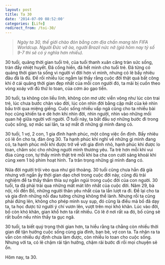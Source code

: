 ```yaml
---
layout: post
title: Ta 30
date: '2014-07-09 08:52:00'
categories: [Life]
redirect_from: /toi-30/
---
```


> *Ngày ta 30, thế giới chào đón bằng cơn địa chấn mang tên FIFA Worldcup. Người Đức vỡ òa, người Brazil nức nở (giá hôm nay tỷ số 9-7 thì sẽ có ý nghĩa hơn nhiều).*

30 tuổi, quãng thời gian tuổi trẻ, của tuổi thanh xuân căng tràn sức sống, tràn đầy nhiệt huyết. Đã cống hiến, đã hết mình cho tuổi trẻ. Đã từng có quảng thời gian ta sống vì người vì đời hơn vì mình, nhưng có lẽ bấy nhiêu đâu đã là đủ. Để rồi nhiều lúc ngẫm lại thấy rằng cuộc đời thật quá bất công khi ở cái quãng thời gian đẹp nhất của mỗi con người đó, ta mãi bị cuốn theo vòng xoáy với đủ thứ lo toan, của cơm áo gạo tiền.

30 tuổi, ta không còn liều lĩnh, không còn mơ ước viễn vông như lúc còn trai trẻ, lúc chưa bước chân vào đời, lúc còn nhìn đời bằng cặp mắt của kẻ nhìn bầu trời qua miệng giếng.  Cuộc sống nhiều vấp ngã cũng cho ta nhiều bài học cũng khiến ta e dè hơn khi nhìn đời, nhìn người, nhìn vào những mối quan hệ giữa người với người. Ở tuổi này, ta bắt đầu sợ những bước đi trong cuộc sống, sợ mắc sai lần, ta sợ mất đi những gì mình đang có.

30 tuổi, 1 vợ, 2 con, 1 gia đình hạnh phúc, một công việc ổn định. Bấy nhiêu có lẽ ổn cho ta, đàn ông 30. Ta hạnh phúc  khi nghĩ về những gì mình đang có, ta hạnh phúc mỗi khi được trở về với gia đình nhỏ, hạnh phúc khi được lo toan, chăm sóc cho những người mình thương yêu. Ta trẻ hơn mỗi khi vui đùa cùng con, tự thấy mình thật trẻ mỗi khi ba cha con cười sảng khoái khi cùng xem 1 bộ phim hoạt hình. Ta trân trọng những gì mình đang có.

Nửa đời người trôi vèo qua như gió thoảng. 30 tuổi cũng chưa hẳn đã già nhưng với ngần ấy thời gian dạo chơi trong cuộc đời này, cũng đủ trải nghiệm để ta thấy thấm thía sự ngắn ngủi trong cuộc đời của con người.  30 tuổi, ta đã phải trải qua những mất mát lớn nhất của cuộc đời. Năm 29, bà nội, rồi đến Bố, những người thân yêu nhất của ta lần lượt ra đi. Để lại cho ta và gia đình những nỗi đau tưởng chừng không thể lành. Nhưng rồi ta cũng phải đứng lên, không cho phép mình suy sụp, đó cũng là điều mà bố đã dạy ta, ta học được từ người ý chí vươn lên, vượt trên mọi khó khăn. Lúc vào đời, bố còn khó khăn, gian khổ hơn ta rất nhiều. Có lẽ ở nơi rất xa đó, bố cũng sẽ rất buồn nếu nhìn thấy ta gục ngã.

30 tuổi, ta biết quý trọng thời gian hơn, ta hiểu rằng ta chẳng còn nhiều thời gian để tận hưởng cuộc sống cùng gia đình, bạn bè, vợ con ta. Ta nhận ra ta vẫn còn nhiều dự định chưa làm được, còn nhiều lo toan cho cuộc sống. Nhưng với ta, có lẽ chậm rãi tận hưởng, chậm rãi bước đi rồi mọi chuyện sẽ ổn.

Hôm nay, ta 30.